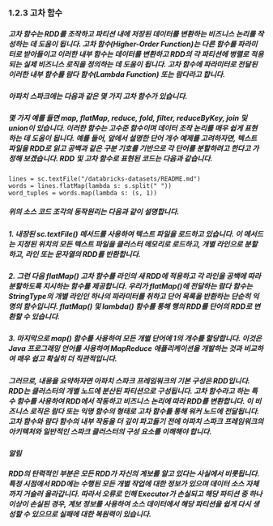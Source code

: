 ### 1.2.3 고차 함수

##### 고차 함수는 RDD를 조작하고 파티션 내에 저장된 데이터를 변환하는 비즈니스 논리를 작성하는 데 도움이 됩니다. 고차 함수(Higher-Order Function)는 다른 함수를 파라미터로 받아들이고 이러한 내부 함수는 데이터를 변환하고 RDD의 각 파티션에 병렬로 적용되는 실제 비즈니스 로직을 정의하는 데 도움이 됩니다. 고차 함수에 파라미터로 전달된 이러한 내부 함수를 람다 함수(Lambda Function) 또는 람다라고 합니다.

##### 아파치 스파크에는 다음과 같은 몇 가지 고차 함수가 있습니다.

##### 몇 가지 예를 들면 map, flatMap, reduce, fold, filter, reduceByKey, join 및 union이 있습니다. 이러한 함수는 고수준 함수이며 데이터 조작 논리를 매우 쉽게 표현하는 데 도움이 됩니다. 예를 들어, 앞에서 설명한 단어 개수 예제를 고려하자면, 텍스트 파일을 RDD로 읽고 공백과 같은 구분 기호를 기반으로 각 단어를 분할하려고 한다고 가정해 보겠습니다. RDD 및 고차 함수로 표현된 코드는 다음과 같습니다.

~~~
lines = sc.textFile("/databricks-datasets/README.md")
words = lines.flatMap(lambda s: s.split(" ")) 
word_tuples = words.map(lambda s: (s, 1)) 
~~~

##### 위의 소스 코드 조각의 동작원리는 다음과 같이 설명합니다. 

##### 1. 내장된 sc.textFile() 메서드를 사용하여 텍스트 파일을 로드하고 있습니다. 이 메서드는 지정된 위치의 모든 텍스트 파일을 클러스터 메모리로 로드하고, 개별 라인으로 분할하고, 라인 또는 문자열의 RDD를 반환합니다. 
##### 2. 그런 다음 flatMap() 고차 함수를 라인의 새 RDD에 적용하고 각 라인을 공백에 따라 분할하도록 지시하는 함수를 제공합니다. 우리가 flatMap()에 전달하는 람다 함수는 StringType의 개별 라인인 하나의 파라미터를 취하고 단어 목록을 반환하는 단순히 익명의 함수입니다. flatMap() 및 lambda() 함수를 통해 행의 RDD를 단어의 RDD로 변환할 수 있습니다.
##### 3. 마지막으로 map() 함수를 사용하여 모든 개별 단어에 1의 개수를 할당합니다. 이것은 Java 프로그래밍 언어를 사용하여 MapReduce 애플리케이션을 개발하는 것과 비교하여 매우 쉽고 확실히 더 직관적입니다.

##### 그러므로, 내용을 요약하자면 아파치 스파크 프레임워크의 기본 구성은 RDD입니다. RDD는 클러스터의 개별 노드에 분산된 파티션으로 구성됩니다. 고차 함수라고 하는 특수 함수를 사용하여 RDD에서 작동하고 비즈니스 논리에 따라 RDD를 변환합니다. 이 비즈니스 로직은 람다 또는 익명 함수의 형태로 고차 함수를 통해 워커 노드에 전달됩니다. 고차 함수와 람다 함수의 내부 작동을 더 깊이 파고들기 전에 아파치 스파크 프레임워크의 아키텍처와 일반적인 스파크 클러스터의 구성 요소를 이해해야 합니다. 

***알림***
##### RDD의 탄력적인 부분은 모든 RDD가 자신의 계보를 알고 있다는 사실에서 비롯됩니다. 특정 시점에서 RDD에는 수행된 모든 개별 작업에 대한 정보가 있으며 데이터 소스 자체까지 거슬러 올라갑니다. 따라서 오류로 인해 Executor가 손실되고 해당 파티션 중 하나 이상이 손실된 경우, 계보 정보를 사용하여 소스 데이터에서 해당 파티션을 쉽게 다시 생성할 수 있으므로 실패에 대한 복원력이 있습니다.

